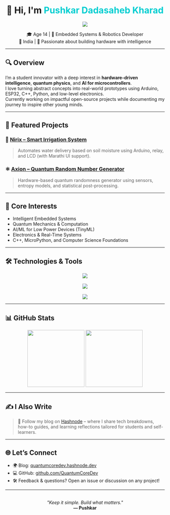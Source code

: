 <h1 align="center">👋 Hi, I'm <span style="color:#00CED1;">Pushkar Dadasaheb Kharad</span></h1>

<p align="center">
  <img src="https://readme-typing-svg.demolab.com/?lines=Student+%7C+Robotics+Enthusiast+%7C+Quantum+Explorer;Building+Intelligent+Hardware+That+Thinks...;14+y%2Fo+Innovator+From+India&center=true&width=750&height=30&font=Fira%20Code&pause=1000&color=00CED1&vCenter=true" />
</p>

<p align="center">
  🎓 Age 14 | 🤖 Embedded Systems & Robotics Developer<br/>
  📍 India | 🧠 Passionate about building hardware with intelligence
</p>

---

## 🔍 Overview

I’m a student innovator with a deep interest in **hardware-driven intelligence**, **quantum physics**, and **AI for microcontrollers**.  
I love turning abstract concepts into real-world prototypes using Arduino, ESP32, C++, Python, and low-level electronics.  
Currently working on impactful open-source projects while documenting my journey to inspire other young minds.

---

## 🚀 Featured Projects

### 🌾 [Nirix – Smart Irrigation System](https://github.com/QuantumCoreDev/Nirix)
> Automates water delivery based on soil moisture using Arduino, relay, and LCD (with Marathi UI support).

### ⚛️ [Axion – Quantum Random Number Generator](https://github.com/QuantumCoreDev/Axion)
> Hardware-based quantum randomness generator using sensors, entropy models, and statistical post-processing.

---

## 🧠 Core Interests

- Intelligent Embedded Systems
- Quantum Mechanics & Computation
- AI/ML for Low Power Devices (TinyML)
- Electronics & Real-Time Systems
- C++, MicroPython, and Computer Science Foundations

---

## 🛠️ Technologies & Tools

<p align="center">
  <img src="https://skillicons.dev/icons?i=arduino,raspberrypi,cpp,python,git,github,vscode,linux&perline=9" /><br/><br/>
  <img src="https://skillicons.dev/icons?i=js,ts,react,nodejs,html,css,tailwind&perline=9" /><br/><br/>
  <img src="https://skillicons.dev/icons?i=firebase,aws,mongodb,mysql,postgresql,bash,vercel,wordpress&perline=9" />
</p>

---

## 📊 GitHub Stats

<p align="center">
  <img src="https://github-readme-stats.vercel.app/api?username=QuantumCoreDev&show_icons=true&theme=radical&hide_border=true&border_radius=15" height="180"/>
  <img src="https://github-readme-stats.vercel.app/api/top-langs/?username=QuantumCoreDev&layout=compact&theme=radical&hide_border=true&border_radius=15" height="180"/>
</p>

---

## ✍️ I Also Write

> 📖 Follow my blog on [Hashnode](https://quantumcoredev.hashnode.dev) – where I share tech breakdowns, how-to guides, and learning reflections tailored for students and self-learners.

---

## 🌐 Let’s Connect

- 🌍 Blog: [quantumcoredev.hashnode.dev](https://quantumcoredev.hashnode.dev)  
- 💻 GitHub: [github.com/QuantumCoreDev](https://github.com/QuantumCoreDev)  
- 🛠️ Feedback & questions? Open an issue or discussion on any project!

---

<p align="center">
  <br/>
  <i>"Keep it simple. Build what matters."</i><br/>
  <b>— Pushkar</b>
</p>
